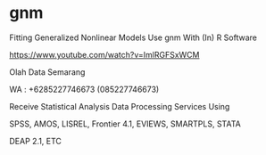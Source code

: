 # gnm
Fitting Generalized Nonlinear Models Use gnm With (In) R Software

https://www.youtube.com/watch?v=ImlRGFSxWCM

Olah Data Semarang

WA : +6285227746673 (085227746673)

Receive Statistical Analysis Data Processing Services Using

SPSS, AMOS, LISREL, Frontier 4.1, EVIEWS, SMARTPLS, STATA

DEAP 2.1, ETC
